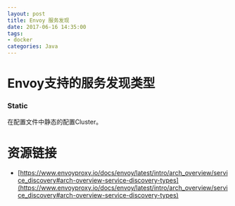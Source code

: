 ```yaml
---
layout: post
title: Envoy 服务发现
date: 2017-06-16 14:35:00
tags:
- docker
categories: Java
---
```



# Envoy支持的服务发现类型

### Static
在配置文件中静态的配置Cluster。






# 资源链接
* [https://www.envoyproxy.io/docs/envoy/latest/intro/arch_overview/service_discovery#arch-overview-service-discovery-types](https://www.envoyproxy.io/docs/envoy/latest/intro/arch_overview/service_discovery#arch-overview-service-discovery-types)